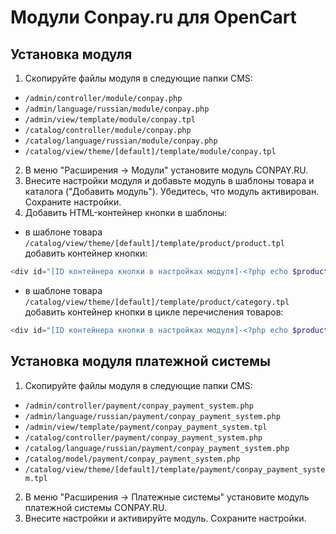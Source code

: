 Модули Conpay.ru для OpenCart
=============================

## Установка модуля

1. Скопируйте файлы модуля в следующие папки CMS:
* `/admin/controller/module/conpay.php`
* `/admin/language/russian/module/conpay.php`
* `/admin/view/template/module/conpay.tpl`
* `/catalog/controller/module/conpay.php`
* `/catalog/language/russian/module/conpay.php`
* `/catalog/view/theme/[default]/template/module/conpay.tpl`
2. В меню "Расширения -> Модули" установите модуль CONPAY.RU.
3. Внесите настройки модуля и добавьте модуль в шаблоны товара и каталога ("Добавить модуль"). Убедитесь, что модуль активирован. Сохраните настройки.
4. Добавить HTML-контейнер кнопки в шаблоны:
* в шаблоне товара `/catalog/view/theme/[default]/template/product/product.tpl` добавить контейнер кнопки:
```php
<div id="[ID контейнера кнопки в настройках модуля]-<?php echo $product_id; ?>"></div>
```
* в шаблоне товара `/catalog/view/theme/[default]/template/product/category.tpl` добавить контейнер кнопки в цикле перечисления товаров:
```php
<div id="[ID контейнера кнопки в настройках модуля]-<?php echo $product_id; ?>"></div>
```

## Установка модуля платежной системы

1. Скопируйте файлы модуля в следующие папки CMS:
* `/admin/controller/payment/conpay_payment_system.php`
* `/admin/language/russian/payment/conpay_payment_system.php`
* `/admin/view/template/payment/conpay_payment_system.tpl`
* `/catalog/controller/payment/conpay_payment_system.php`
* `/catalog/language/russian/payment/conpay_payment_system.php`
* `/catalog/model/payment/conpay_payment_system.php`
* `/catalog/view/theme/[default]/template/payment/conpay_payment_system.tpl`
2. В меню "Расширения -> Платежные системы" установите модуль платежной системы CONPAY.RU.
3. Внесите настройки и активируйте модуль. Сохраните настройки.
